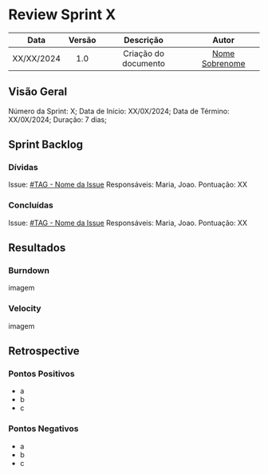 # Review Sprint X

|    Data    | Versão |      Descrição       |                     Autor                     |
|:----------:|:------:|:--------------------:|:---------------------------------------------:|
| XX/XX/2024 |  1.0   | Criação do documento | [Nome Sobrenome](https://github.com/USERNAME) |

## Visão Geral
Número da Sprint: X;
Data de Início: XX/0X/2024;
Data de Término: XX/0X/2024;
Duração: 7 dias;

## Sprint Backlog

### Dívidas
Issue: [#TAG - Nome da Issue](link)
Responsáveis: Maria, Joao.
Pontuação: XX

### Concluídas
Issue: [#TAG - Nome da Issue](link)
Responsáveis: Maria, Joao.
Pontuação: XX

## Resultados

### Burndown
imagem

### Velocity
imagem

## Retrospective

### Pontos Positivos
- a
- b
- c

### Pontos Negativos
- a
- b
- c